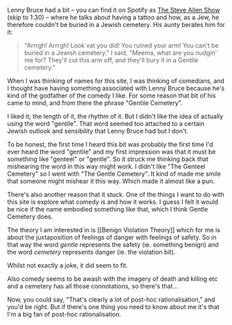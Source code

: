 ---
---

Lenny Bruce had a bit – you can find it on Spotify as [The Steve Allen Show](https://open.spotify.com/track/75imlloYHfvVoFnpTkzALs?si=7ec8d07f615545fc) (skip to 1:30) – where he talks about having a tattoo and how, as a Jew, he therefore couldn't be buried in a Jewish cemetery. His aunty berates him for it: 

>
> "Arrrgh! Arrrgh! Look vat you did! You ruined your arm! You can't be buried in a Jewish cemetery."
> I said, "Meema, what are you nudgin' me for? They'll cut this arm off, and they'll bury it in a Gentile cemetery."
> 

When I was thinking of names for this site, I was thinking of comedians, and I thought have having something associated with Lenny Bruce because he's kind of the godfather of the comedy I like. For some reason that bit of his came to mind, and from there the phrase "Gentile Cemetery".

I liked it; the length of it, the rhythm of it. But I didn't like the idea of actually using the word "gentile". That word seemed too attached to a certain Jewish outlook and sensibility that Lenny Bruce had but I don't.  

To be honest, the first time I heard this bit was probably the first time I'd ever heard the word "gentile" and my first impression was that it must be something like "genteel" or "gentle". So it struck me thinking back that mishearing the word in this way might work. I didn't like "The Genteel Cemetery" so I went with "The Gentle Cemetery". It kind of made me smile that someone might mishear it this way. Which made it almost like a pun.

There's also another reason that it stuck. One of the things I want to do with this site is explore what comedy is and how it works. I guess I felt it would be nice if the name embodied something like that, which I think Gentle Cemetery does. 

The theory I am interested in is [[Benign Violation Theory]] which for me is about the juxtaposition of feelings of danger with feelings of safety. So in that way the word *gentle* represents the safety (ie. something benign) and the word *cemetery* represents danger (ie. the violation bit). 

Whilst not exactly a joke, it did seem to fit.

Also comedy seems to be awash with the imagery of death and killing etc and a cemetery has all those connotations, so there's that...

Now, you could say, "That's clearly a lot of post-hoc rationalisation," and you'd be right. But if there's one thing you need to know about me it's that I'm a big fan of post-hoc rationalisation. 

